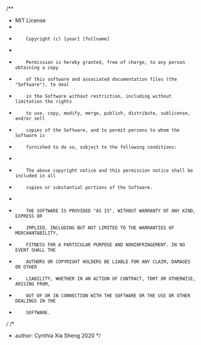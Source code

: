 /**
 *  MIT License
 *
 *         Copyright (c) [year] [fullname]
 *
 *         Permission is hereby granted, free of charge, to any person obtaining a copy
 *         of this software and associated documentation files (the "Software"), to deal
 *         in the Software without restriction, including without limitation the rights
 *         to use, copy, modify, merge, publish, distribute, sublicense, and/or sell
 *         copies of the Software, and to permit persons to whom the Software is
 *         furnished to do so, subject to the following conditions:
 *
 *         The above copyright notice and this permission notice shall be included in all
 *         copies or substantial portions of the Software.
 *
 *         THE SOFTWARE IS PROVIDED "AS IS", WITHOUT WARRANTY OF ANY KIND, EXPRESS OR
 *         IMPLIED, INCLUDING BUT NOT LIMITED TO THE WARRANTIES OF MERCHANTABILITY,
 *         FITNESS FOR A PARTICULAR PURPOSE AND NONINFRINGEMENT. IN NO EVENT SHALL THE
 *         AUTHORS OR COPYRIGHT HOLDERS BE LIABLE FOR ANY CLAIM, DAMAGES OR OTHER
 *         LIABILITY, WHETHER IN AN ACTION OF CONTRACT, TORT OR OTHERWISE, ARISING FROM,
 *         OUT OF OR IN CONNECTION WITH THE SOFTWARE OR THE USE OR OTHER DEALINGS IN THE
 *         SOFTWARE.
 */
/**
 * author: Cynthia Xia Sheng 2020
 */
